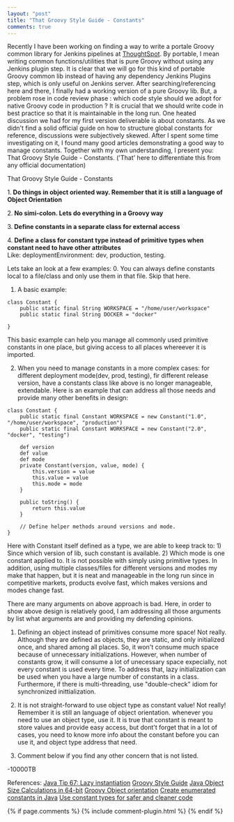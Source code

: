 ```yaml
---
layout: "post"
title: "That Groovy Style Guide - Constants"
comments: true
---
```


Recently I have been working on finding a way to write a portale Groovy common library for Jenkins pipelines at <a href="http://www.thoughtspot.com">ThoughtSpot</a>. By portable, I mean writing common functions/utilities that is pure Groovy without using any Jenkins plugin step. It is clear that we will go for this kind of portable Groovy common lib instead of having any dependency Jenkins Plugins step, which is only useful on Jenkins server. After searching/referencing here and there, I finally had a working version of a pure Groovy lib. But, a problem rose in code review phase : which code style should we adopt for native Groovy code in production ? It is crucial that we should write code in best practice so that it is maintainable in the long run. One heated discussion we had for my first version deliverable is about constants. As we didn't find a solid official guide on how to structure global constants for reference, discussions were subjectively skewed. After I spent some time investigating on it, I found many good articles demonstrating a good way to manage constants. Together with my own understanding, I present you: That Groovy Style Guide - Constants. ('That' here to differentiate this from any official documentation)

That Groovy Style Guide - Constants
  
  
1.<Strong> Do things in object oriented way. Remember that it is still a language of Object Orientation</Strong>

2.<Strong> No simi-colon. Lets do everything in a Groovy way</Strong>

3.<Strong> Define constants in a separate class for external access</Strong>

4.<Strong> Define a class for constant type instead of primitive types when constant need to have other attributes </Strong>  
Like: deploymentEnvironment: dev, production, testing. 
  
  
Lets take an look at a few examples:
0. You can always define constants local to a file/class and only use them in that file. Skip that here.

1. A basic example:

```
class Constant {
    public static final String WORKSPACE = "/home/user/workspace"
    public static final String DOCKER = "docker"

}
```
This basic example can help you manage all commonly used primitive constants in one place, but giving access to all places whereever it is imported.

2. When you need to manage constants in a more complex cases: for different deployment mode(dev, prod, testing), fir different release version, have a constants class like above is no longer manageable, extendable. Here is an example that can address all those needs and provide many other benefits in design:

```
class Constant {
    public static final Constant WORKSPACE = new Constant("1.0", "/home/user/workspace", "production")
    public static final Constant WORKSPACE = new Constant("2.0", "docker", "testing")

    def version
    def value
    def mode
    private Constant(version, value, mode) {
        this.version = value
        this.value = value
        this.mode = mode
    }

    public toString() {
        return this.value
    }

    // Define helper methods around versions and mode.
}
```
Here with Constant itself defined as a type, we are able to keep track to: 1) Since which version of lib, such constant is available. 2) Which mode is one constant applied to. It is not possible with simply using primitive types. In addition, using multiple classes/files for different versions and modes my make that happen, but it is neat and manageable in the long run since in competitive markets, products evolve fast, which makes versions and modes change fast.

There are many arguments on above approach is bad. Here, in order to show above design is relatively good, I am addressing all those arguments by list what arguments are and providing my defending opinions.

1. Defining an object instead of primitives consume more space!
Not really. Although they are defined as objects, they are static, and only initialized once, and shared among all places. So, it won't consume much space because of unnecessary initializations. However, when number of constants grow, it will consume a lot of unecessary space expecially, not every constant is used every time. To address that, lazy initialization can be used when you have a large number of constants in a class. Furthermore, if there is multi-threading, use "double-check" idiom for synchronized inittialization.

2. It is not straight-forward to use object type as constant value!
Not really! Remember it is still an language of object orientation. whenever you need to use an object type, use it. It is true that constant is meant to store values and provide easy access, but dont't forget that in a lot of cases, you need to know more info about the constant before you can use it, and object type address that need.

3. Comment below if you find any other concern that is not listed.

-10000TB


References:
[Java Tip 67: Lazy instantiation](https://www.javaworld.com/article/2077568/learn-java/java-tip-67--lazy-instantiation.html)
[Groovy Style Guide](http://groovy-lang.org/style-guide.html)
[Java Object Size Calculations in 64-bit](http://btoddb-java-sizing.blogspot.com/) 
[Groovy Object orientation](http://groovy-lang.org/objectorientation.html)
[Create enumerated constants in Java](https://www.javaworld.com/article/2076970/core-java/create-enumerated-constants-in-java.html)
[Use constant types for safer and cleaner code](https://www.javaworld.com/article/2076481/learn-java/use-constant-types-for-safer-and-cleaner-code.html)


{% if page.comments %} 
{% include comment-plugin.html %}
{% endif %}
